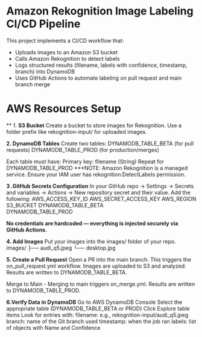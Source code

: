 # Amazon Rekognition Image Labeling CI/CD Pipeline

This project implements a CI/CD workflow that:

- Uploads images to an Amazon S3 bucket
- Calls Amazon Rekognition to detect labels
- Logs structured results (filename, labels with confidence, timestamp, branch) into DynamoDB
- Uses GitHub Actions to automate labeling on pull request and main branch merge

# AWS Resources Setup
** 1. **S3 Bucket**
  Create a bucket to store images for Rekognition.
  Use a folder prefix like rekognition-input/ for uploaded images.

**2. DynamoDB Tables**
  Create two tables:
  DYNAMODB_TABLE_BETA (for pull requests)
  DYNAMODB_TABLE_PROD (for production/merges)
  
  Each table must have:
  Primary key: filename (String)
  Repeat for DYNAMODB_TABLE_PROD
  ***NOTE: Amazon Rekognition is a managed service. Ensure your IAM user has rekognition:DetectLabels permission.

**3 .GitHub Secrets Configuration**
  In your GitHub repo → Settings → Secrets and variables → Actions → New repository secret and their value.
  Add the following:
  AWS_ACCESS_KEY_ID	
  AWS_SECRET_ACCESS_KEY	
  AWS_REGION	
  S3_BUCKET	
  DYNAMODB_TABLE_BETA	
  DYNAMODB_TABLE_PROD	

**No credentials are hardcoded — everything is injected securely via GitHub Actions.**

**4. Add Images**
  Put your images into the images/ folder of your repo.
  images/
  ├── audi_q5.jpeg
  └── desktop.jpg

**5. Create a Pull Request**
  Open a PR into the main branch.
  This triggers the on_pull_request.yml workflow.
  Images are uploaded to S3 and analyzed.
  Results are written to DYNAMODB_TABLE_BETA.
  
  Merge to Main - Merging to main triggers on_merge.yml.
  Results are written to DYNAMODB_TABLE_PROD.

**6.Verify Data in DynamoDB**
  Go to AWS DynamoDB Console
  Select the appropriate table (DYNAMODB_TABLE_BETA or PROD)
  Click Explore table items
  Look for entries with:
  filename: e.g., rekognition-input/audi_q5.jpeg
  branch: name of the Git branch used
  timestamp: when the job ran
  labels: list of objects with Name and Confidence






